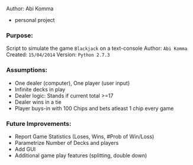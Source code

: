 Author: Abi Komma
- personal project

### Purpose:
Script to simulate the game `Blackjack` on a text-console
Author:      `Abi Komma`
Created:     `15/04/2014`
Version:     `Python 2.7.3`

### Assumptions:
- One dealer (computer), One player (user input)
- Infinite decks in play
- Dealer logic: Stands if current total >=17
- Dealer wins in a tie
- Player buys-in with 100 Chips and bets atleast 1 chip every game

### Future Improvements:
- Report Game Statistics (Loses, Wins, #Prob of Win/Loss)
- Parametrize Number of Decks and players
- Add GUI
- Additional game play features (splitting, double down)

